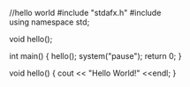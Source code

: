 //hello world
#include "stdafx.h"
#include <iostream>     
using namespace std;

void hello();

int main()
{
  hello();
  system("pause");
  return 0;
}

void hello()
{
  cout << "Hello World!" <<endl;
}


